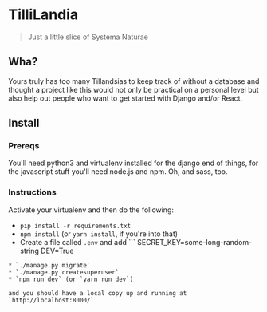 # TilliLandia

> Just a little slice of Systema Naturae

## Wha?

Yours truly has too many Tillandsias to keep track of without a database and
thought a project like this would not only be practical on a personal level
but also help out people who want to get started with Django and/or React.

## Install

### Prereqs

You'll need python3 and virtualenv installed for the django end of things,
for the javascript stuff you'll need node.js and npm. Oh, and sass, too.

### Instructions

Activate your virtualenv and then do the following:

* `pip install -r requirements.txt`
* `npm install` (or `yarn install`, if you're into that)
* Create a file called `.env` and add ```
SECRET_KEY=some-long-random-string
DEV=True
``` to it
* `./manage.py migrate`
* `./manage.py createsuperuser`
* `npm run dev` (or `yarn run dev`)

and you should have a local copy up and running at `http://localhost:8000/`
